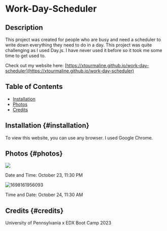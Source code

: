 # Work-Day-Scheduler

## Description

This project was created for people who are busy and need a scheduler to write down everything they need to do in a day. This project was quite challenging as I used Day.js. I have never used it before so it took me some time to get used to.

Check out my website here: [https://xtourmaline.github.io/work-day-scheduler](https://xtourmaline.github.io/work-day-scheduler)

## Table of Contents

- [Installation](#installation)
- [Photos](#photos)
- [Credits](#credits)

## Installation {#installation}

To view this website, you can use any browser. I used Google Chrome.

## Photos {#photos}

![](https://cdn.discordapp.com/attachments/790308309466087424/1166203328041078824/image.png)

Date and Time: October 23, 11:30 PM

![1698161956093](image/README/1698161956093.png)

Time and Date: October 24, 11:30 AM

## Credits {#credits}

University of Pennsylvania x EDX Boot Camp 2023
